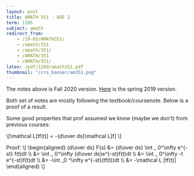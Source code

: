 ```yaml
---
layout: post
title: AMATH 351 - ODE 2
term: 1195
subject: amath
redirect_from:
    - /19-05/AMATH351/
    - /amath/351
    - /amath/351/
    - /AMATH/351
    - /AMATH/351/
latex: /pdf/1209/amath351.pdf
thumbnail: "/crs_banner/am351.png"
---
```


The notes above is Fall 2020 version. [Here](/pdf/1195/amath351.pdf) is the spring 2019 version.

Both set of notes are mostly following the textbook/coursenote. Below is a proof of a result.

Some good properties that prof assumed we know (maybe we don't) from previous courses:

<span>&#92;[\mathcal L[tf(t)] = -{d\over ds}\mathcal L[f] &#92;]</span>

Proof:
<span>&#92;[
&#92;begin{aligned}
{d\over ds} F(s) &= {d\over ds} \int _ 0^\infty e^{-st} f(t)dt &#92;&#92;
&= \int _ 0^\infty {d\over ds}e^{-st}f(t)dt &#92;&#92;
&= \int _ 0^\infty -t e^{-st}f(t)dt &#92;&#92;
&= -\int _0 ^\infty e^{-st}(tf(t))dt &#92;&#92;
&= -\mathcal L [tf(t)]
&#92;end{aligned}
 &#92;]</span>
